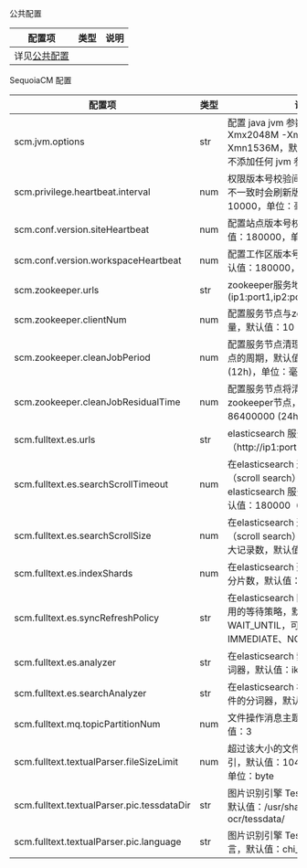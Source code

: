 公共配置

|配置项| 类型| 说明|
|------|-----|-----|
|详见[公共配置][public_config]|||

SequoiaCM 配置

|配置项| 类型| 说明|
|------|-----|-----|
|scm.jvm.options|str|配置 java jvm 参数，例如：-Xmx2048M -Xms2048M -Xmn1536M，默认为空，即启动节点不添加任何 jvm 参数|
|scm.privilege.heartbeat.interval|num|权限版本号校验间隔时间，当版本号不一致时会刷新版本信息。默认值：10000，单位：毫秒|
|scm.conf.version.siteHeartbeat|num|配置站点版本号校验间隔时间。默认值：180000，单位：毫秒|
|scm.conf.version.workspaceHeartbeat|num|配置工作区版本号校验间隔时间。默认值：180000，单位：毫秒|
|scm.zookeeper.urls|str|zookeeper服务地址(ip1:port1,ip2:port2)|
|scm.zookeeper.clientNum|num|配置服务节点与zookeeper的client数量，默认值：10|
|scm.zookeeper.cleanJobPeriod|num|配置服务节点清理zookeeper无效节点的周期，默认值：43200000 (12h)，单位：毫秒|
|scm.zookeeper.cleanJobResidualTime|num|配置服务节点将清理残留多久的zookeeper节点，默认值：86400000 (24h)，单位：毫秒|
|scm.fulltext.es.urls|str|elasticsearch 服务地址（http://ip1:port1,http://ip2:port2）|
|scm.fulltext.es.searchScrollTimeout|num|在elasticsearch 通过游标查询（scroll search）时，游标在 elasticsearch 服务端的超时时间，默认值：180000（3min），单位：ms|
|scm.fulltext.es.searchScrollSize|num|在elasticsearch 通过游标查询（scroll search）时，每次获取的最大记录数，默认值：1000|
|scm.fulltext.es.indexShards|num|在elasticsearch 建立索引时，索引的分片数，默认值：5|
|scm.fulltext.es.syncRefreshPolicy|str|在elasticsearch 同步索引数据时，采用的等待策略，默认值：WAIT_UNTIL，可选值：IMMEDIATE、NONE|
|scm.fulltext.es.analyzer|str|在elasticsearch 索引数据时使用的分词器，默认值：ik_max_word|
|scm.fulltext.es.searchAnalyzer|str|在elasticsearch 检索数据时对查询条件的分词器，默认值：ik_smart|
|scm.fulltext.mq.topicPartitionNum|num|文件操作消息主题的分区数，默认值：3|
|scm.fulltext.textualParser.fileSizeLimit|num|超过该大小的文件不允许建立全文索引，默认值：10485760（10m），单位：byte|
|scm.fulltext.textualParser.pic.tessdataDir|str|图片识别引擎 Tesseract 数据目录，默认值：/usr/share/tesseract-ocr/tessdata/|
|scm.fulltext.textualParser.pic.language|str|图片识别引擎 Tesseract 的识别语言，默认值：chi_sim|


[public_config]:Maintainance/Node_Config/Readme.md